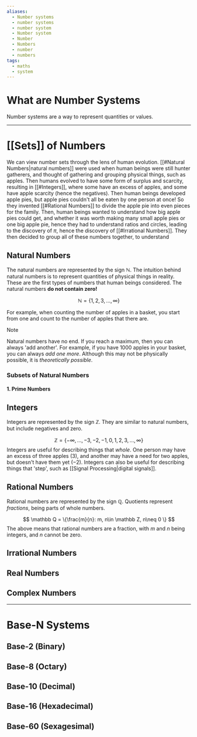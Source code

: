 ```yaml
---
aliases:
  - Number systems
  - number systems
  - number system
  - Number system
  - Number
  - Numbers
  - number
  - numbers
tags:
  - maths
  - system
---
```

# What are Number Systems
Number systems are a way to represent quantities or values. 

---
# [[Sets]] of Numbers
We can view number sets through the lens of human evolution. [[#Natural Numbers|natural numbers]] were used when human beings were still hunter gatherers, and thought of gathering and grouping physical things, such as apples. Then humans evolved to have some form of surplus and scarcity, resulting in [[#Integers]], where some have an excess of apples, and some have apple scarcity (hence the negatives). Then human beings developed apple pies, but apple pies couldn't all be eaten by one person at once! So they invented [[#Rational Numbers]] to divide the apple pie into even pieces for the family. Then, human beings wanted to understand how big apple pies could get, and whether it was worth making many small apple pies or one big apple pie, hence they had to understand ratios and circles, leading to the discovery of $\pi$, hence the discovery of [[#Irrational Numbers]]. They then decided to group all of these numbers together, to understand 
## Natural Numbers
The natural numbers are represented by the sign $\mathbb N$. The intuition behind natural numbers is to represent quantities of physical things in reality. These are the first types of numbers that human beings considered. The natural numbers **do not contain zero!**

$$
\mathbb N =\{1, 2, 3, \dots, \infty \}
$$

For example, when counting the number of apples in a basket, you start from one and count to the number of apples that there are. 

> [!note]
> Natural numbers have no end. If you reach a maximum, then you can always 'add another'. For example, if you have 1000 apples in your basket, you can always *add one more*.  Although this may not be physically possible, it is *theoretically possible*. 



### Subsets of Natural Numbers
#### 1. Prime Numbers

## Integers
Integers are represented by the sign $\mathbb Z$. They are similar to natural numbers, but include negatives and zero. 

$$
\mathbb Z = \{ -\infty, \dots,  -3, -2, -1, 0, 1, 2, 3, \dots, \infty  \}
$$
Integers are useful for describing things that *whole*. One person may have an excess of three apples $(3)$, and another may have a need for two apples, but doesn't have them yet $(-2)$. Integers can also be useful for describing things that 'step', such as [[Signal Processing|digital signals]]. 

## Rational Numbers
Rational numbers are represented by the sign $\mathbb Q$. Quotients represent *fractions*, being parts of whole numbers. 

$$
\mathbb Q = \{\frac{m}{n}: m, n\in \mathbb Z, n\neq 0 \}
$$
The above means that rational numbers are a fraction, with $m$ and $n$ being integers, and $n$ cannot be zero. 
## Irrational Numbers

## Real Numbers

## Complex Numbers


---
# Base-N Systems

## Base-2 (Binary)

## Base-8 (Octary)

## Base-10 (Decimal)

## Base-16 (Hexadecimal)

## Base-60 (Sexagesimal)



